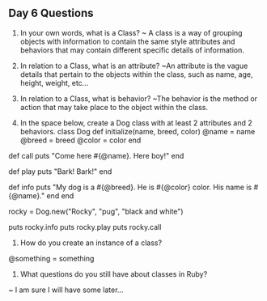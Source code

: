 ## Day 6 Questions

1. In your own words, what is a Class?
~ A class is a way of grouping objects with information to contain the same style attributes and behaviors that may contain different specific details of information.

1. In relation to a Class, what is an attribute?
~An attribute is the vague details that pertain to the objects within the class, such as name, age, height, weight, etc...

1. In relation to a Class, what is behavior?
~The behavior is the method or action that may take place to the object within the class.

1. In the space below, create a Dog class with at least 2 attributes and 2 behaviors.
class Dog
  def initialize(name, breed, color)
    @name = name
    @breed = breed
    @color = color
  end

  def call
    puts "Come here #{@name}. Here boy!"
  end

  def play
    puts "Bark! Bark!"
  end

  def info
    puts "My dog is a #{@breed}. He is #{@color} color. His name is #{@name}."
  end
end

rocky = Dog.new("Rocky", "pug", "black and white")

puts rocky.info
puts rocky.play
puts rocky.call


1. How do you create an instance of a class?

@something = something


1. What questions do you still have about classes in Ruby?

~ I am sure I will have some later...
